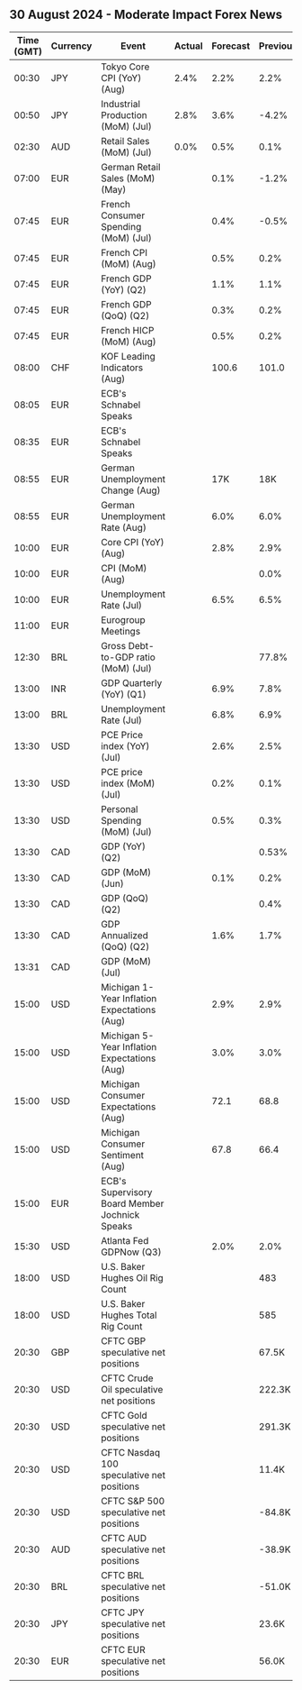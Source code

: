 ## 30 August 2024 - Moderate Impact Forex News

| Time (GMT) | Currency | Event | Actual | Forecast | Previous |
|------|----------|-------|--------|----------|----------|
| 00:30 | JPY | Tokyo Core CPI (YoY) (Aug) | 2.4% | 2.2% | 2.2% |
| 00:50 | JPY | Industrial Production (MoM) (Jul) | 2.8% | 3.6% | -4.2% |
| 02:30 | AUD | Retail Sales (MoM) (Jul) | 0.0% | 0.5% | 0.1% |
| 07:00 | EUR | German Retail Sales (MoM) (May) |  | 0.1% | -1.2% |
| 07:45 | EUR | French Consumer Spending (MoM) (Jul) |  | 0.4% | -0.5% |
| 07:45 | EUR | French CPI (MoM) (Aug) |  | 0.5% | 0.2% |
| 07:45 | EUR | French GDP (YoY) (Q2) |  | 1.1% | 1.1% |
| 07:45 | EUR | French GDP (QoQ) (Q2) |  | 0.3% | 0.2% |
| 07:45 | EUR | French HICP (MoM) (Aug) |  | 0.5% | 0.2% |
| 08:00 | CHF | KOF Leading Indicators (Aug) |  | 100.6 | 101.0 |
| 08:05 | EUR | ECB's Schnabel Speaks |  |  |  |
| 08:35 | EUR | ECB's Schnabel Speaks |  |  |  |
| 08:55 | EUR | German Unemployment Change (Aug) |  | 17K | 18K |
| 08:55 | EUR | German Unemployment Rate (Aug) |  | 6.0% | 6.0% |
| 10:00 | EUR | Core CPI (YoY) (Aug) |  | 2.8% | 2.9% |
| 10:00 | EUR | CPI (MoM) (Aug) |  |  | 0.0% |
| 10:00 | EUR | Unemployment Rate (Jul) |  | 6.5% | 6.5% |
| 11:00 | EUR | Eurogroup Meetings |  |  |  |
| 12:30 | BRL | Gross Debt-to-GDP ratio (MoM) (Jul) |  |  | 77.8% |
| 13:00 | INR | GDP Quarterly (YoY) (Q1) |  | 6.9% | 7.8% |
| 13:00 | BRL | Unemployment Rate (Jul) |  | 6.8% | 6.9% |
| 13:30 | USD | PCE Price index (YoY) (Jul) |  | 2.6% | 2.5% |
| 13:30 | USD | PCE price index (MoM) (Jul) |  | 0.2% | 0.1% |
| 13:30 | USD | Personal Spending (MoM) (Jul) |  | 0.5% | 0.3% |
| 13:30 | CAD | GDP (YoY) (Q2) |  |  | 0.53% |
| 13:30 | CAD | GDP (MoM) (Jun) |  | 0.1% | 0.2% |
| 13:30 | CAD | GDP (QoQ) (Q2) |  |  | 0.4% |
| 13:30 | CAD | GDP Annualized (QoQ) (Q2) |  | 1.6% | 1.7% |
| 13:31 | CAD | GDP (MoM) (Jul) |  |  |  |
| 15:00 | USD | Michigan 1-Year Inflation Expectations (Aug) |  | 2.9% | 2.9% |
| 15:00 | USD | Michigan 5-Year Inflation Expectations (Aug) |  | 3.0% | 3.0% |
| 15:00 | USD | Michigan Consumer Expectations (Aug) |  | 72.1 | 68.8 |
| 15:00 | USD | Michigan Consumer Sentiment (Aug) |  | 67.8 | 66.4 |
| 15:00 | EUR | ECB's Supervisory Board Member Jochnick Speaks |  |  |  |
| 15:30 | USD | Atlanta Fed GDPNow (Q3) |  | 2.0% | 2.0% |
| 18:00 | USD | U.S. Baker Hughes Oil Rig Count |  |  | 483 |
| 18:00 | USD | U.S. Baker Hughes Total Rig Count |  |  | 585 |
| 20:30 | GBP | CFTC GBP speculative net positions |  |  | 67.5K |
| 20:30 | USD | CFTC Crude Oil speculative net positions |  |  | 222.3K |
| 20:30 | USD | CFTC Gold speculative net positions |  |  | 291.3K |
| 20:30 | USD | CFTC Nasdaq 100 speculative net positions |  |  | 11.4K |
| 20:30 | USD | CFTC S&P 500 speculative net positions |  |  | -84.8K |
| 20:30 | AUD | CFTC AUD speculative net positions |  |  | -38.9K |
| 20:30 | BRL | CFTC BRL speculative net positions |  |  | -51.0K |
| 20:30 | JPY | CFTC JPY speculative net positions |  |  | 23.6K |
| 20:30 | EUR | CFTC EUR speculative net positions |  |  | 56.0K |

